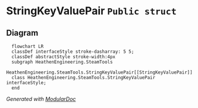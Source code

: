 # StringKeyValuePair `Public struct`

## Diagram
```mermaid
  flowchart LR
  classDef interfaceStyle stroke-dasharray: 5 5;
  classDef abstractStyle stroke-width:4px
  subgraph HeathenEngineering.SteamTools
  HeathenEngineering.SteamTools.StringKeyValuePair[[StringKeyValuePair]]
  class HeathenEngineering.SteamTools.StringKeyValuePair interfaceStyle;
  end
```

*Generated with* [*ModularDoc*](https://github.com/hailstorm75/ModularDoc)
